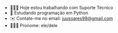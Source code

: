 - 👨🏽‍💻 Hoje estou trabalhando com Suporte Técnico
- 📙 Estudando programação em Python
- ✉️ Contate-me no email: juusoares99@gmail.com
- 🙋🏽‍♂️ Pronome: ele/dele
<!--
**elijunior99/elijunior99** is a ✨ _special_ ✨ repository because its `README.md` (this file) appears on your GitHub profile.

Here are some ideas to get you started:

- 🔭 Hoje estou trabalhando com suporte técnico
- 🌱 Estudando programação em Python
- 💬 Contate-me no email: juusoares99@gmail.com
- 😄 Pronouns: ele/dele
- ⚡ Fun fact: ...
-->
